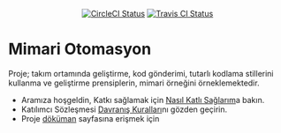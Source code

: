 <p align="center">
  <a title="CircleCI Status" href="https://circleci.com/gh/azmisahin/azmisahin-software-web-architecture-automation"><img src="https://circleci.com/gh/azmisahin/azmisahin-software-web-architecture-automation.svg" alt="CircleCI Status"></a>
  <a title="Travis CI  Status" href="https://travis-ci.com/azmisahin/azmisahin-software-web-architecture-automation"><img src="https://travis-ci.com/azmisahin/azmisahin-software-web-architecture-automation.svg" alt="Travis CI Status"></a>
</p>

# Mimari Otomasyon
Proje; takım ortamında geliştirme, kod gönderimi, tutarlı kodlama stillerini kullanma ve geliştirme prensiplerin, mimari örneğini örneklemektedir.

- Aramıza hoşgeldin, Katkı sağlamak için [Nasıl Katlı Sağlarım](CONTRIBUTING.md)a bakın.
- Katılımcı Sözleşmesi  [Davranış Kuralları](CODE_OF_CONDUCT.md)nı gözden geçirin.
- Proje [döküman](https://azmisahin.github.io/azmisahin-software-web-architecture-automation/) sayfasına erişmek için
